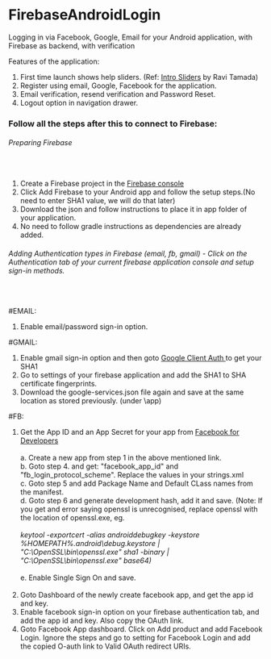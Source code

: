 # FirebaseAndroidLogin
Logging in via Facebook, Google, Email for your Android application, with Firebase as backend, with verification

Features of the application:

1. First time launch shows help sliders. (Ref: <a href= "https://www.androidhive.info/2016/05/android-build-intro-slider-app/">Intro Sliders</a> by Ravi Tamada)
2. Register using email, Google, Facebook for the application.
3. Email verification, resend verification and Password Reset.
4. Logout option in navigation drawer.


<h3>Follow all the steps after this to connect to Firebase:</h3>

<h6>Preparing Firebase</h6><br>

1. Create a Firebase project in the <a href="https://console.firebase.google.com">Firebase console </a>
2. Click Add Firebase to your Android app and follow the setup steps.(No need to enter SHA1 value, we will do that later)
3. Download the json and follow instructions to place it in app folder of your application.
4. No need to follow gradle instructions as dependencies are already added.

<h6>Adding Authentication types in Firebase (email, fb, gmail) - Click on the Authentication tab of your current firebase application console and setup sign-in methods.</h6><br>

#EMAIL:<br>
1. Enable email/password sign-in option.<br>

#GMAIL:<br>
1. Enable gmail sign-in option and then goto <a href="https://developers.google.com/android/guides/client-auth">Google Client Auth </a> to get your SHA1<br>
2. Go to settings of your firebase application and add the SHA1 to SHA certificate fingerprints.<br>
3. Download the google-services.json file again and save at the same location as stored previously. (under \app)<br>

#FB:<br>
1. Get the App ID and an App Secret for your app from <a href="https://developers.facebook.com/docs/facebook-login/android">Facebook for Developers</a><br><br>
a. Create a new app from step 1 in the above mentioned link.<br>
b. Goto step 4. and get: "facebook_app_id" and "fb_login_protocol_scheme". Replace the values in your strings.xml<br>
c. Goto step 5 and add Package Name and Default CLass names from the manifest.<br>
d. Goto step 6 and generate development hash, add it and save. (Note: If you get and error saying openssl is unrecognised, replace openssl with the location of openssl.exe, eg.<br><br><i>
    keytool -exportcert -alias androiddebugkey -keystore %HOMEPATH%\.android\debug.keystore | "C:\OpenSSL\bin\openssl.exe" sha1 -binary | "C:\OpenSSL\bin\openssl.exe" base64) </i><br><br>
e. Enable Single Sign On and save.<br><br>
2. Goto Dashboard of the newly create facebook app, and get the app id and key.<br>
3. Enable facebook sign-in option on your firebase authentication tab, and add the app id and key. Also copy the OAuth link.<br>
4. Goto Facebook App dashboard. Click on Add product and add Facebook Login. Ignore the steps and go to setting for Facebook Login and add the copied O-auth link to Valid OAuth redirect URIs.<br>
